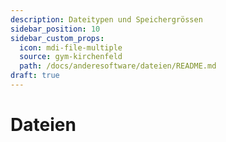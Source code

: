 ```yaml
---
description: Dateitypen und Speichergrössen
sidebar_position: 10
sidebar_custom_props:
  icon: mdi-file-multiple
  source: gym-kirchenfeld
  path: /docs/anderesoftware/dateien/README.md
draft: true
---
```


# Dateien



<Features/>

